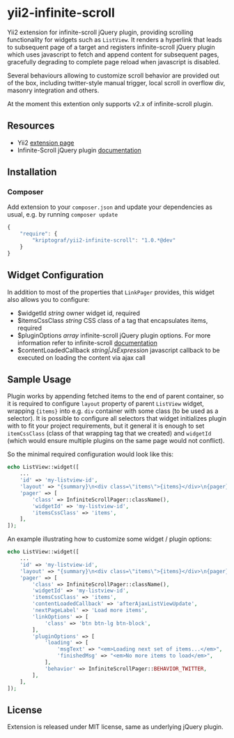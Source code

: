 yii2-infinite-scroll
================

Yii2 extension for infinite-scroll jQuery plugin, providing scrolling functionality for widgets such as `ListView`.
It renders a hyperlink that leads to subsequent page of a target and registers 
infinite-scroll jQuery plugin which uses javascript to fetch and append content for subsequent pages,
gracefully degrading to complete page reload when javascript is disabled.

Several behaviours allowing to customize scroll behavior are provided out of the box,
including twitter-style manual trigger, local scroll in overflow div, masonry integration and others.

At the moment this extention only supports v2.x of infinite-scroll plugin.

## Resources
 * Yii2 [extension page](http://www.yiiframework.com/extension/yii2-infinite-scroll)
 * Infinite-Scroll jQuery plugin [documentation](https://github.com/paulirish/infinite-scroll)

## Installation

### Composer

Add extension to your `composer.json` and update your dependencies as usual, e.g. by running `composer update`
```js
{
    "require": {
        "kriptograf/yii2-infinite-scroll": "1.0.*@dev"
    }
}
```

## Widget Configuration

In addition to most of the properties that `LinkPager` provides, this widget also allows you to configure:
 
 * $widgetId *string* owner widget id, required
 * $itemsCssClass *string* CSS class of a tag that encapsulates items, required
 * $pluginOptions *array* infinite-scroll jQuery plugin options. For more information refer to infinite-scroll [documentation](https://github.com/paulirish/infinite-scroll)
 * $contentLoadedCallback *string|JsExpression* javascript callback to be executed on loading the content via ajax call
  
## Sample Usage

Plugin works by appending fetched items to the end of parent container, so it is required
to configure `layout` property of parent `ListView` widget, wrapping `{items}` into e.g. `div` container with some class (to be used as a selector).
It is possible to configure all selectors that widget initializes plugin with to fit your project requirements, but it general it is enough to
set `itemCssClass` (class of that wrapping tag that we created) and `widgetId` (which would ensure multiple plugins on the same page would not conflict).

So the minimal required configuration would look like this:
```php
echo ListView::widget([
    ...
    'id' => 'my-listview-id',
    'layout' => "{summary}\n<div class=\"items\">{items}</div>\n{pager}",
    'pager' => [
        'class' => InfiniteScrollPager::className(),
        'widgetId' => 'my-listview-id',
        'itemsCssClass' => 'items',
    ],
]);
```

An example illustrating how to customize some widget / plugin options: 
```php
echo ListView::widget([
    ...
    'id' => 'my-listview-id',
    'layout' => "{summary}\n<div class=\"items\">{items}</div>\n{pager}",
    'pager' => [
        'class' => InfiniteScrollPager::className(),
        'widgetId' => 'my-listview-id',
        'itemsCssClass' => 'items',
        'contentLoadedCallback' => 'afterAjaxListViewUpdate',
        'nextPageLabel' => 'Load more items',
        'linkOptions' => [
            'class' => 'btn btn-lg btn-block',
        ],
        'pluginOptions' => [
            'loading' => [
                'msgText' => "<em>Loading next set of items...</em>",
                'finishedMsg' => "<em>No more items to load</em>",
            ],
            'behavior' => InfiniteScrollPager::BEHAVIOR_TWITTER,
        ],
    ],
]);
```

## License

Extension is released under MIT license, same as underlying jQuery plugin.
